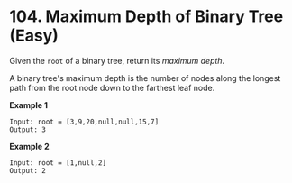 # 104. Maximum Depth of Binary Tree (Easy)

Given the `root` of a binary tree, return its _maximum depth._

A binary tree's maximum depth is the number of nodes along the longest path from the root node down to the farthest leaf node.

**Example 1**

```
Input: root = [3,9,20,null,null,15,7]
Output: 3
```

**Example 2**

```
Input: root = [1,null,2]
Output: 2
```
